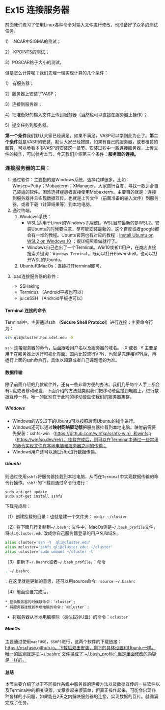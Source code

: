 # Ex15 连接服务器

前面我们练习了使用Linux各种命令对输入文件进行修改，也准备好了众多的测试任务。

1） INCAR中SIGMA的测试；

2） KPOINTS的测试；

3）POSCAR格子大小的测试。

但是怎么计算呢？我们先理一理实现计算的几个条件：

1） 有服务器；

2）服务器上安装了VASP；

3）连接到服务器；

4）把准备好的输入文件上传到服务器（当然也可以直接在服务器上操作）；

5）提交任务到服务器。

**第一个条件**我们默认大家已经满足，如果不满足，VASP可以学到此为止了。**第二个条件**就是VASP的安装，默认大家已经按照，如果有自己的服务器，或者租赁的超算，可以参看本书VASP的安装这一章节。安装过程中一些连接服务器，上传文件的操作，可以参考本节。今天我们介绍第三个条件：**服务器的连接。**



### 连接服务器的工具：

1) 通过软件：主要指的是Windows系统，选择花样很多，比如：Winscp+Putty；Mobaxterm；XManager。大家自行百度，寻找一款适合自己装逼的软件。困难选择症患者直接使用Mobaxterm。主要目的就是：连接到服务器并且实现数据互传。也就是上传文件（前面准备的输入文件）到服务器，或者下载（计算结果等）到本地电脑。
2) 通过终端，
   1) Windows系统：
      * WSL(适用于Linux的Windows子系统)。WSL目前最新的是WSL2。安装Ubuntu的时候要注意，尽可能安装最新的。这个百度或者google都会有一堆的教程。Ubuntu官网也有对应的教程：[Install Ubuntu on WSL2 on Windows 10](https://ubuntu.com/tutorials/install-ubuntu-on-wsl2-on-windows-10) ；很详细照着做就行了。
      * Windows自己也出了一个Terminal。Win10或者11用户，在商店直接搜索关键词：`Windows Terminal`。既可以打开Powershell，也可以打开WSL的Ubuntu。
   2) Ubuntu和MacOs：直接打开terminal即可。

3. Ipad连接服务器的软件：

   * SSHaking
   * Terminus （Android平板也可以）
   * juiceSSH  （Android平板也可以）

   

#### Terminal 连接的命令

Terminal中，主要通过ssh （**Secure Shell Protocol**）进行连接：主要命令行为：

```bash
ssh qli@cluster.hpc.udel.edu -X 
```

`ssh `连接服务器的命令，后面跟着用户名以及服务器的域名。 -X 或者 -Y 主要是用于在服务器上运行可视化界面。国内比较流行VPN，也就是先连接VPN后，再运行上面的ssh命令行。具体以超算或者自己课题组的为准。



#### 数据传输

除了前面介绍的几款软件外，还有一些非常方便的办法。我们几乎每个人手上都会有U盘或者移动硬盘，下面介绍的方法就类似我们把移动硬盘插到电脑上，进行数据互传一样。唯一的区别在于此时的移动硬盘使我们的服务器集群。

##### Windows

* Windows的WSL2下的Ubuntu可以按照后面Ubuntu的操作进行。
* Windows还可以通过**映射网络驱动器**把服务器挂载到本地电脑。映射前需要先安装：sshfs-win （https://github.com/winfsp/sshfs-win）和winfsp （https://winfsp.dev/rel/）。挂载完成后，则可以在Terminal中通过一些常用的命令实现文件在本地电脑和服务器之间的传输；
* Windows用户还可以通过sftp进行数据传输。

##### Ubuntu

则通过使用`sshfs`将服务器挂载到本地电脑，从而在`Terminal`中实现数据传输的命令行操作。`sshfs`的下载则通过命令行进行：

```
sudo apt-get update
sudo apt-get install sshfs
```

下载完成后：

（1）创建挂载的目录：也就是建一个文件夹： `mkdir ~/cluster `

（2）将下面几行复制到`~/.bashrc` 文件中，MacOs则是`~/.bash_profile`文件，将`qli@cluster.edu` 改成你自己服务器登录的用户名和域名。

```bash
alias cluster='ssh -Y  qli@cluster.edu'
alias mcluster='sshfs qli@cluster.edu: ~/cluster'
alias ucluster='sudo umount ~/cluster -l'
```

（3）更新下`~/.bashrc`或者`~/.bash_profile`，：命令

```bash
. ~/.bashrc
```

 `.` 在这里就是更新的意思，还可以用source命令: ` source ~/.bashrc`

（4）前面设置完成后，

	* 登录服务器的时候敲命令：`cluster`; 
	* 将服务器挂载到本地电脑的命令：`mcluster`；

* 将服务器从本地电脑移除（类似拔掉U盘）的命令：`ucluster`

##### MacOs

主要通过使用`macFUSE`，`SSHFS`进行，这两个软件的下载链接：https://osxfuse.github.io。下载后双击安装，剩下的具体设置和Ubuntu一样。唯一的区别就是把`~/.bashrc`文件换成了`~/.bash_profile`,但是里面修改的内容是一样的。



#### 总结

本节主要介绍了以下不同操作系统中服务器的连接方法以及数据互传的一些软件以及Terminal中的相关设置。文章看起来很简单，但真正操作起来，可能会出现各种各样的小问题，如果能在2天之内解决服务器的连接，实现数据的互传。就圆满完成了任务。
